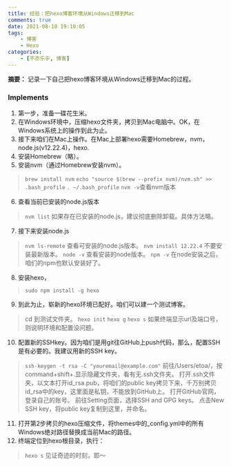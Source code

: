 ```yaml
---
title: 经验：把hexo博客环境从Windows迁移到Mac
comments: true
date: 2021-08-10 19:10:05
tags:
    - 博客
    - Hexo
categories:
    - [不亦乐乎, 博客]
---
```

__摘要：__
记录一下自己把hexo博客环境从Windows迁移到Mac的过程。
<!-- more -->


### Implements

1. 第一步，准备一碟花生米。
2. 在Windows环境中，压缩hexo文件夹，拷贝到Mac电脑中。OK，在Windows系统上的操作到此为止。
3. 接下来咱们在Mac上操作。在Mac上部署hexo需要Homebrew，nvm，node.js(v12.22.4)，hexo.
4. 安装Homebrew（略）。
5. 安装nvm（通过Homebrew安装nvm）。
> `brew install nvm`
> `echo "source $(brew --prefix nvm)/nvm.sh" >> .bash_profile`
> `. ~/.bash_profile`
> `nvm -v`查看nvm版本
6. 查看当前已安装的node.js版本
> `nvm list`
> 如果存在已安装的node.js，建议彻底删除卸载。具体方法略。
7. 接下来安装node.js
> `nvm ls-remote` 查看可安装的node.js版本。
> `nvm install 12.22.4` 不要安装最新版本。
> `node -v` 查看安装的node版本。
> `npm -v`  在node安装之后，咱们的npm也默认安装好了。
8. 安装hexo，
> `sudo npm install -g hexo`
9. 到此为止，崭新的hexo环境已配好。咱们可以建一个测试博客。
> cd 到测试文件夹。
> `hexo init`
> `hexo g`
> `hexo s`
> 如果终端显示url及端口号，则说明环境和配置没问题。
10. 配置新的SSHkey。因为咱们是用git往GitHub上push代码，那么，配置SSH是有必要的。我建议用新的SSH key。
> `ssh-keygen -t rsa -C "youremail@example.com"`
> 前往/Users/etoa/，按command+shift+.显示隐藏文件夹，看有无.ssh文件夹。
> 打开.ssh文件夹，以文本打开id_rsa.pub，将咱们的public key拷贝下来，千万别拷贝id_rsa中的key，这里面是私钥，不能放到GitHub上。
> 打开GitHub官网，登录自己的账号。
> 前往Setting页面，选择SSH and GPG keys。
> 点击New SSH key，将public key复制到这里，并命名。
11. 打开第2步拷贝的hexo压缩文件，将themes中的_config.yml中的所有Windows绝对路径替换成当前Mac的路径。
12. 终端定位到hexo根目录，执行：
> `hexo s`
见证奇迹的时刻，耶～